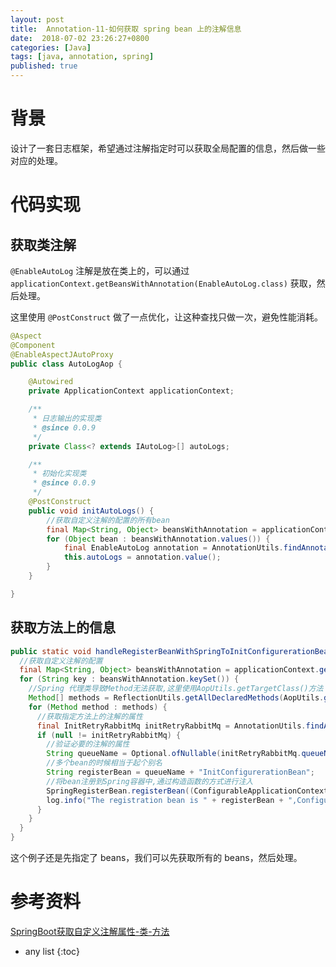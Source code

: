 ```yaml
---
layout: post
title:  Annotation-11-如何获取 spring bean 上的注解信息
date:  2018-07-02 23:26:27+0800
categories: [Java]
tags: [java, annotation, spring]
published: true
---
```


# 背景

设计了一套日志框架，希望通过注解指定时可以获取全局配置的信息，然后做一些对应的处理。

# 代码实现

## 获取类注解

`@EnableAutoLog` 注解是放在类上的，可以通过 `applicationContext.getBeansWithAnnotation(EnableAutoLog.class)` 获取，然后处理。

这里使用 `@PostConstruct` 做了一点优化，让这种查找只做一次，避免性能消耗。

```java
@Aspect
@Component
@EnableAspectJAutoProxy
public class AutoLogAop {

    @Autowired
    private ApplicationContext applicationContext;

    /**
     * 日志输出的实现类
     * @since 0.0.9
     */
    private Class<? extends IAutoLog>[] autoLogs;

    /**
     * 初始化实现类
     * @since 0.0.9
     */
    @PostConstruct
    public void initAutoLogs() {
        //获取自定义注解的配置的所有bean
        final Map<String, Object> beansWithAnnotation = applicationContext.getBeansWithAnnotation(EnableAutoLog.class);
        for (Object bean : beansWithAnnotation.values()) {
            final EnableAutoLog annotation = AnnotationUtils.findAnnotation(bean.getClass(), EnableAutoLog.class);
            this.autoLogs = annotation.value();
        }
    }

}
```

## 获取方法上的信息

```java
public static void handleRegisterBeanWithSpringToInitConfigurerationBean(ApplicationContext applicationContext) {
  //获取自定义注解的配置
  final Map<String, Object> beansWithAnnotation = applicationContext.getBeansWithAnnotation(InitRetryRabbitMq.class);
  for (String key : beansWithAnnotation.keySet()) {
    //Spring 代理类导致Method无法获取,这里使用AopUtils.getTargetClass()方法
    Method[] methods = ReflectionUtils.getAllDeclaredMethods(AopUtils.getTargetClass(beansWithAnnotation.get(key).getClass()));
    for (Method method : methods) {
      //获取指定方法上的注解的属性
      final InitRetryRabbitMq initRetryRabbitMq = AnnotationUtils.findAnnotation(method, InitRetryRabbitMq.class);
      if (null != initRetryRabbitMq) {
        //验证必要的注解的属性
        String queueName = Optional.ofNullable(initRetryRabbitMq.queueName()).orElseThrow(() -> new IllegalArgumentException("Please specify the queue name of the queue!"));
        //多个bean的时候相当于起个别名
        String registerBean = queueName + "InitConfigurerationBean";
        //将bean注册到Spring容器中,通过构造函数的方式进行注入
        SpringRegisterBean.registerBean((ConfigurableApplicationContext) applicationContext, registerBean, InitConfigurerationBean.class, initRetryRabbitMq, applicationContext);
        log.info("The registration bean is " + registerBean + ",Configuration information is " + JSONObject.toJSONString(initRetryRabbitMq));
      }
    }
  }
}
```

这个例子还是先指定了 beans，我们可以先获取所有的 beans，然后处理。

# 参考资料

[SpringBoot获取自定义注解属性-类-方法](https://blog.csdn.net/a656678879/article/details/100578017)

* any list
{:toc}